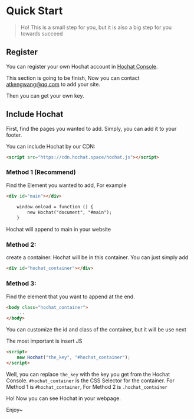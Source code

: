 # Quick Start

> Ho! This is a small step for you, but it is also a big step for you towards succeed

## Register

You can register your own Hochat account in [Hochat Console](https://console.hochat.space).

This section is going to be finish, Now you can contact [atkengwang@qq.com](mailto:atkengwang@qq.com) to add your site.

Then you can get your own key.

## Include Hochat

First, find the pages you wanted to add. Simply, you can add it to your footer.

You can include Hochat by our CDN:

```html
<script src="https://cdn.hochat.space/hochat.js"></script>
```

### Method 1 (Recommend)

Find the Element you wanted to add, For example

```html
<div id="main"></div>
    
    window.onload = function () {
        new Hochat("document", "#main");
    }
```

Hochat will append to main in your website

### Method 2:

 create a container. Hochat will be in this container. You can just simply add

```HTML
<div id="hochat_container"></div>
```

### Method 3:

 Find the element that you want to append at the end.

```html
<body class="hochat_container">
    ...
</body>
```

You can customize the id and class of the container, but it will be use next

The most important is insert JS

```html
<script>
    new Hochat("the_key", "#hochat_container");
</script>
```

Well, you can replace `the_key` with the key you get from the Hochat Console. `#hochat_container` is the CSS Selector for the container. For Method 1 is `#hochat_container`, For Method 2 is `.hochat_container`

Ho! Now you can see Hochat in your webpage.

Enjoy~